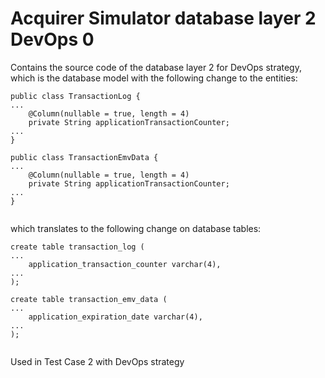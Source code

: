 

# Acquirer Simulator database layer 2 DevOps 0

Contains the source code of the database layer 2 for DevOps strategy, which is the database model with the following change to the entities:


```
public class TransactionLog {
...
    @Column(nullable = true, length = 4)
    private String applicationTransactionCounter;
...
}

public class TransactionEmvData {
...
    @Column(nullable = true, length = 4)
    private String applicationTransactionCounter;
...
}
    
```

which translates to the following change on database tables:

```
create table transaction_log (
...
    application_transaction_counter varchar(4),
...
);
    
create table transaction_emv_data (
...
    application_expiration_date varchar(4),
...
);
    
```


Used in Test Case 2 with DevOps strategy
